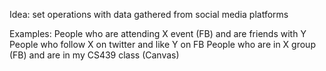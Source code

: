 Idea: set operations with data gathered from social media platforms

Examples:
  People who are attending X event (FB) and are friends with Y
  People who follow X on twitter and like Y on FB
  People who are in X group (FB) and are in my CS439 class (Canvas)
